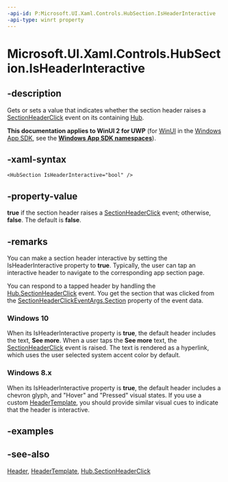 ```yaml
---
-api-id: P:Microsoft.UI.Xaml.Controls.HubSection.IsHeaderInteractive
-api-type: winrt property
---
```


<!-- Property syntax
public bool IsHeaderInteractive { get;  set; }
-->

# Microsoft.UI.Xaml.Controls.HubSection.IsHeaderInteractive

## -description
Gets or sets a value that indicates whether the section header raises a [SectionHeaderClick](hub_sectionheaderclick.md) event on its containing [Hub](hub.md).

**This documentation applies to WinUI 2 for UWP** (for [WinUI](/windows/apps/winui/winui3/) in the [Windows App SDK](/windows/apps/windows-app-sdk/), see the **[Windows App SDK namespaces](/windows/windows-app-sdk/api/winrt/)**).

## -xaml-syntax
```xaml
<HubSection IsHeaderInteractive="bool" />
```


## -property-value
**true** if the section header raises a [SectionHeaderClick](hub_sectionheaderclick.md) event; otherwise, **false**. The default is **false**.

## -remarks
You can make a section header interactive by setting the IsHeaderInteractive property to **true**. Typically, the user can tap an interactive header to navigate to the corresponding app section page.

You can respond to a tapped header by handling the [Hub.SectionHeaderClick](hub_sectionheaderclick.md) event. You get the section that was clicked from the [SectionHeaderClickEventArgs.Section](hubsectionheaderclickeventargs_section.md) property of the event data.

### Windows 10

When its IsHeaderInteractive property is **true**, the default header includes the text, **See more**. When a user taps the **See more** text, the [SectionHeaderClick](hub_sectionheaderclick.md) event is raised. The text is rendered as a hyperlink, which uses the user selected system accent color by default.

### Windows 8.x

When its IsHeaderInteractive property is **true**, the default header includes a chevron glyph, and "Hover" and "Pressed" visual states. If you use a custom [HeaderTemplate](hubsection_headertemplate.md), you should provide similar visual cues to indicate that the header is interactive.

## -examples

## -see-also
[Header](hub_header.md), [HeaderTemplate](hubsection_headertemplate.md), [Hub.SectionHeaderClick](hub_sectionheaderclick.md)
